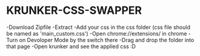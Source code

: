 # KRUNKER-CSS-SWAPPER
-Download Zipfile
-Extract
-Add your css in the css folder (css file should be named as 'main_custom.css')
-Open chrome://extensions/ in chrome
-Turn on Devoloper Mode by the switch there
-Drag and drop the folder into that page
-Open krunker and see the applied css :D
